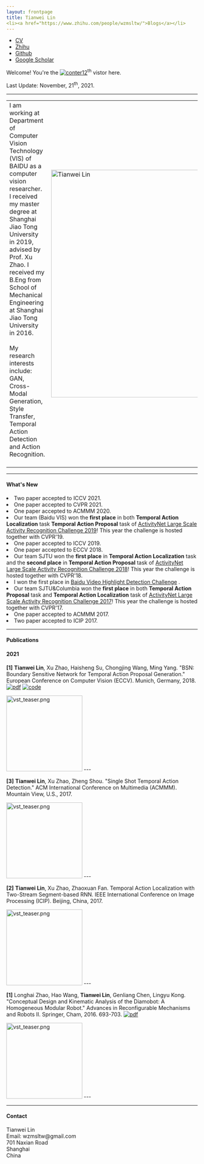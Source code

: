 ```yaml
---
layout: frontpage
title: Tianwei Lin
<li><a href="https://www.zhihu.com/people/wzmsltw/">Blogs</a></li>
---
```


<div class="navbar">
<div class="navbar-inner">
<ul class="nav">
<li><a href="{{ BASE_PATH }}/assets/cv_ltw.pdf">CV</a></li>
<li><a href="https://www.zhihu.com/people/wzmsltw">Zhihu</a></li>
<li><a href="https://github.com/wzmsltw">Github</a></li>
<li><a href="https://scholar.google.com/citations?user=9oQiDgsAAAAJ&hl=zh-CN">Google Scholar</a></li>
</ul>
</div>
</div>


Welcome! You're the <a href='http://www.counter12.com'><img src='https://www.counter12.com/img-Z30Y6ACw1CW4cDZ6-50.gif' border='0' alt='conter12'></a><script type='text/javascript' src='https://www.counter12.com/ad.js?id=Z30Y6ACw1CW4cDZ6'></script><sup>th</sup> vistor here.



Last Update: November, 21<sup>th</sup>, 2021.

---
<div class="container">
<div class="span8">
<table>
<tr>
<td> I am working at Department of Computer Vision Technology (VIS) of BAIDU as a computer vision researcher. I received my master degree at Shanghai Jiao Tong University in 2019, advised by Prof. Xu Zhao. I received my B.Eng from School of Mechanical Engineering at Shanghai Jiao Tong University in 2016. 

<br/>
<br/>
My research interests include: GAN, Cross-Modal Generation, Style Transfer, Temporal Action Detection and Action Recognition.
<br/>
<br/>
</td>
<td><img src="../assets/pics/LTW.jpg" title="Tianwei Lin" alt="Tianwei Lin" height="600"/> </td>
</tr>
</table>

</div>
</div>

---
<h4><a name="news"></a>What's New</h4>

<LI>Two paper accepted to ICCV 2021.</LI>
<LI>One paper accepted to CVPR 2021.</LI>
<LI>One paper accepted to ACMMM 2020.</LI>
<LI>Our team (Baidu VIS) won the <b>first place</b> in both <b>Temporal Action Localization</b> task <b>Temporal Action Proposal</b> task of <a href="http://activity-net.org/challenges/2019/index.html">ActivityNet Large Scale Activity Recognition Challenge 2019</a>! This year the challenge is hosted together with CVPR'19.</LI>
<LI>One paper accepted to ICCV 2019.</LI>
<LI>One paper accepted to ECCV 2018.</LI>
<LI>Our team SJTU won the <b>first place</b> in  <b>Temporal Action Localization</b> task and the <b>second place</b> in <b>Temporal Action Proposal</b> task of <a href="http://activity-net.org/challenges/2018/index.html">ActivityNet Large Scale Activity Recognition Challenge 2018</a>! This year the challenge is hosted together with CVPR'18.</LI>
<LI>I won the first place in  <a href=https://www.kesci.com/apps/home/competition/5a41bca63bf3464aab731a31>Baidu Video Highlight Detection Challenge</a> .</LI>
<LI>Our team SJTU&Columbia won the <b>first place</b> in both <b>Temporal Action Proposal</b> task and <b>Temporal Action Localization</b> task of <a href="http://activity-net.org/challenges/2017/index.html">ActivityNet Large Scale Activity Recognition Challenge 2017</a>! This year the challenge is hosted together with CVPR'17.</LI>

<LI>One paper accepted to ACMMM 2017.</LI>
<LI>Two paper accepted to ICIP 2017.</LI>

---
<h4><a name="publication"></a>Publications</h4>


#### 2021


<b>[1]</b> <b>Tianwei Lin</b>, Xu Zhao, Haisheng Su, Chongjing Wang, Ming Yang. "BSN: Boundary Sensitive Network for Temporal Action Proposal Generation." European Conference on Computer Vision (ECCV). Munich, Germany, 2018. [![pdf](../icons16/pdf-icon.png)](https://arxiv.org/abs/1806.02964) [![code](../icons16/github-icon.png)](https://github.com/wzmsltw/BSN-boundary-sensitive-network) 
<td><img src="../pages/pub_pics/pic_2016_robot.png" title="vst_teaser.png" alt="vst_teaser.png" height="200"/> </td>
---
<td>  </td>


<b>[3]</b> <b>Tianwei Lin</b>, Xu Zhao, Zheng Shou. "Single Shot Temporal Action Detection." ACM International Conference on Multimedia (ACMMM). Mountain View, U.S., 2017. 
<td><img src="../pages/pub_pics/pic_2016_robot.png" title="vst_teaser.png" alt="vst_teaser.png" height="200"/> </td>
---
<td>  </td>

<b>[2]</b> <b>Tianwei Lin</b>, Xu Zhao, Zhaoxuan Fan. Temporal Action Localization with Two-Stream Segment-based RNN. IEEE International Conference on Image Processing (ICIP). Beijing, China, 2017.
<td><img src="../pages/pub_pics/pic_2016_robot.png" title="vst_teaser.png" alt="vst_teaser.png" height="200"/> </td>
---
<td>  </td>


<b>[1]</b> Longhai Zhao, Hao Wang, <b>Tianwei Lin</b>, Genliang Chen, Lingyu Kong. "Conceptual Design and Kinematic Analysis of the Diamobot: A Homogeneous Modular Robot." Advances in Reconfigurable Mechanisms and Robots II. Springer, Cham, 2016. 693-703. [![pdf](../icons16/pdf-icon.png)](https://www.researchgate.net/profile/Longhai-Zhao/publication/279456224_Conceptual_Design_and_Kinematic_Analysis_of_the_Diamobot_A_Homogeneous_Modular_Robot/links/55935bb808ae16f493ee5d01/Conceptual-Design-and-Kinematic-Analysis-of-the-Diamobot-A-Homogeneous-Modular-Robot.pdf) 
<td><img src="../pages/pub_pics/pic_2016_robot.png" title="vst_teaser.png" alt="vst_teaser.png" height="200"/> </td>
---
<td>  </td>


---
<div class="container">
<h4><a name="contact"></a>Contact</h4>

<div class="row-fluid">
<div class="span5">
Tianwei Lin<br/>
<div id="hide_email">
Email: wzmsltw@gmail.com <br/>
701 Naxian Road<br/>
Shanghai<br/>
China<br/><br/>

</div>
</div>
</div>
</div>

